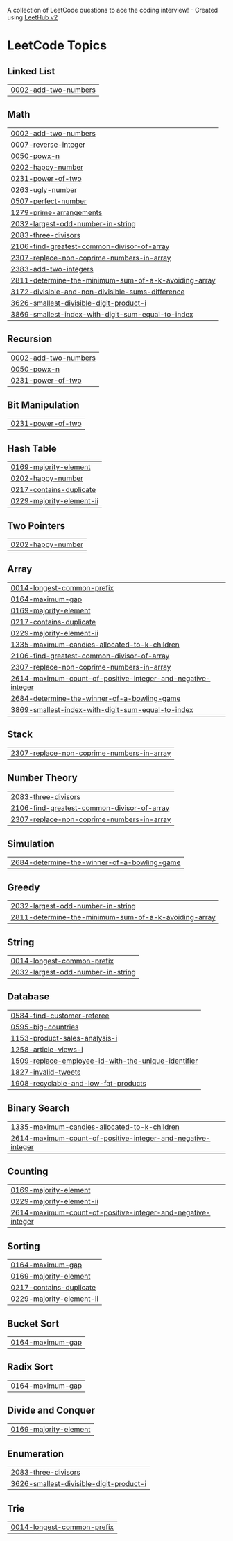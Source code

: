 A collection of LeetCode questions to ace the coding interview! - Created using [LeetHub v2](https://github.com/arunbhardwaj/LeetHub-2.0)
<!---LeetCode Topics Start-->
# LeetCode Topics
## Linked List
|  |
| ------- |
| [0002-add-two-numbers](https://github.com/quantnishant/LeetCode/tree/master/0002-add-two-numbers) |
## Math
|  |
| ------- |
| [0002-add-two-numbers](https://github.com/quantnishant/LeetCode/tree/master/0002-add-two-numbers) |
| [0007-reverse-integer](https://github.com/quantnishant/LeetCode/tree/master/0007-reverse-integer) |
| [0050-powx-n](https://github.com/quantnishant/LeetCode/tree/master/0050-powx-n) |
| [0202-happy-number](https://github.com/quantnishant/LeetCode/tree/master/0202-happy-number) |
| [0231-power-of-two](https://github.com/quantnishant/LeetCode/tree/master/0231-power-of-two) |
| [0263-ugly-number](https://github.com/quantnishant/LeetCode/tree/master/0263-ugly-number) |
| [0507-perfect-number](https://github.com/quantnishant/LeetCode/tree/master/0507-perfect-number) |
| [1279-prime-arrangements](https://github.com/quantnishant/LeetCode/tree/master/1279-prime-arrangements) |
| [2032-largest-odd-number-in-string](https://github.com/quantnishant/LeetCode/tree/master/2032-largest-odd-number-in-string) |
| [2083-three-divisors](https://github.com/quantnishant/LeetCode/tree/master/2083-three-divisors) |
| [2106-find-greatest-common-divisor-of-array](https://github.com/quantnishant/LeetCode/tree/master/2106-find-greatest-common-divisor-of-array) |
| [2307-replace-non-coprime-numbers-in-array](https://github.com/quantnishant/LeetCode/tree/master/2307-replace-non-coprime-numbers-in-array) |
| [2383-add-two-integers](https://github.com/quantnishant/LeetCode/tree/master/2383-add-two-integers) |
| [2811-determine-the-minimum-sum-of-a-k-avoiding-array](https://github.com/quantnishant/LeetCode/tree/master/2811-determine-the-minimum-sum-of-a-k-avoiding-array) |
| [3172-divisible-and-non-divisible-sums-difference](https://github.com/quantnishant/LeetCode/tree/master/3172-divisible-and-non-divisible-sums-difference) |
| [3626-smallest-divisible-digit-product-i](https://github.com/quantnishant/LeetCode/tree/master/3626-smallest-divisible-digit-product-i) |
| [3869-smallest-index-with-digit-sum-equal-to-index](https://github.com/quantnishant/LeetCode/tree/master/3869-smallest-index-with-digit-sum-equal-to-index) |
## Recursion
|  |
| ------- |
| [0002-add-two-numbers](https://github.com/quantnishant/LeetCode/tree/master/0002-add-two-numbers) |
| [0050-powx-n](https://github.com/quantnishant/LeetCode/tree/master/0050-powx-n) |
| [0231-power-of-two](https://github.com/quantnishant/LeetCode/tree/master/0231-power-of-two) |
## Bit Manipulation
|  |
| ------- |
| [0231-power-of-two](https://github.com/quantnishant/LeetCode/tree/master/0231-power-of-two) |
## Hash Table
|  |
| ------- |
| [0169-majority-element](https://github.com/quantnishant/LeetCode/tree/master/0169-majority-element) |
| [0202-happy-number](https://github.com/quantnishant/LeetCode/tree/master/0202-happy-number) |
| [0217-contains-duplicate](https://github.com/quantnishant/LeetCode/tree/master/0217-contains-duplicate) |
| [0229-majority-element-ii](https://github.com/quantnishant/LeetCode/tree/master/0229-majority-element-ii) |
## Two Pointers
|  |
| ------- |
| [0202-happy-number](https://github.com/quantnishant/LeetCode/tree/master/0202-happy-number) |
## Array
|  |
| ------- |
| [0014-longest-common-prefix](https://github.com/quantnishant/LeetCode/tree/master/0014-longest-common-prefix) |
| [0164-maximum-gap](https://github.com/quantnishant/LeetCode/tree/master/0164-maximum-gap) |
| [0169-majority-element](https://github.com/quantnishant/LeetCode/tree/master/0169-majority-element) |
| [0217-contains-duplicate](https://github.com/quantnishant/LeetCode/tree/master/0217-contains-duplicate) |
| [0229-majority-element-ii](https://github.com/quantnishant/LeetCode/tree/master/0229-majority-element-ii) |
| [1335-maximum-candies-allocated-to-k-children](https://github.com/quantnishant/LeetCode/tree/master/1335-maximum-candies-allocated-to-k-children) |
| [2106-find-greatest-common-divisor-of-array](https://github.com/quantnishant/LeetCode/tree/master/2106-find-greatest-common-divisor-of-array) |
| [2307-replace-non-coprime-numbers-in-array](https://github.com/quantnishant/LeetCode/tree/master/2307-replace-non-coprime-numbers-in-array) |
| [2614-maximum-count-of-positive-integer-and-negative-integer](https://github.com/quantnishant/LeetCode/tree/master/2614-maximum-count-of-positive-integer-and-negative-integer) |
| [2684-determine-the-winner-of-a-bowling-game](https://github.com/quantnishant/LeetCode/tree/master/2684-determine-the-winner-of-a-bowling-game) |
| [3869-smallest-index-with-digit-sum-equal-to-index](https://github.com/quantnishant/LeetCode/tree/master/3869-smallest-index-with-digit-sum-equal-to-index) |
## Stack
|  |
| ------- |
| [2307-replace-non-coprime-numbers-in-array](https://github.com/quantnishant/LeetCode/tree/master/2307-replace-non-coprime-numbers-in-array) |
## Number Theory
|  |
| ------- |
| [2083-three-divisors](https://github.com/quantnishant/LeetCode/tree/master/2083-three-divisors) |
| [2106-find-greatest-common-divisor-of-array](https://github.com/quantnishant/LeetCode/tree/master/2106-find-greatest-common-divisor-of-array) |
| [2307-replace-non-coprime-numbers-in-array](https://github.com/quantnishant/LeetCode/tree/master/2307-replace-non-coprime-numbers-in-array) |
## Simulation
|  |
| ------- |
| [2684-determine-the-winner-of-a-bowling-game](https://github.com/quantnishant/LeetCode/tree/master/2684-determine-the-winner-of-a-bowling-game) |
## Greedy
|  |
| ------- |
| [2032-largest-odd-number-in-string](https://github.com/quantnishant/LeetCode/tree/master/2032-largest-odd-number-in-string) |
| [2811-determine-the-minimum-sum-of-a-k-avoiding-array](https://github.com/quantnishant/LeetCode/tree/master/2811-determine-the-minimum-sum-of-a-k-avoiding-array) |
## String
|  |
| ------- |
| [0014-longest-common-prefix](https://github.com/quantnishant/LeetCode/tree/master/0014-longest-common-prefix) |
| [2032-largest-odd-number-in-string](https://github.com/quantnishant/LeetCode/tree/master/2032-largest-odd-number-in-string) |
## Database
|  |
| ------- |
| [0584-find-customer-referee](https://github.com/quantnishant/LeetCode/tree/master/0584-find-customer-referee) |
| [0595-big-countries](https://github.com/quantnishant/LeetCode/tree/master/0595-big-countries) |
| [1153-product-sales-analysis-i](https://github.com/quantnishant/LeetCode/tree/master/1153-product-sales-analysis-i) |
| [1258-article-views-i](https://github.com/quantnishant/LeetCode/tree/master/1258-article-views-i) |
| [1509-replace-employee-id-with-the-unique-identifier](https://github.com/quantnishant/LeetCode/tree/master/1509-replace-employee-id-with-the-unique-identifier) |
| [1827-invalid-tweets](https://github.com/quantnishant/LeetCode/tree/master/1827-invalid-tweets) |
| [1908-recyclable-and-low-fat-products](https://github.com/quantnishant/LeetCode/tree/master/1908-recyclable-and-low-fat-products) |
## Binary Search
|  |
| ------- |
| [1335-maximum-candies-allocated-to-k-children](https://github.com/quantnishant/LeetCode/tree/master/1335-maximum-candies-allocated-to-k-children) |
| [2614-maximum-count-of-positive-integer-and-negative-integer](https://github.com/quantnishant/LeetCode/tree/master/2614-maximum-count-of-positive-integer-and-negative-integer) |
## Counting
|  |
| ------- |
| [0169-majority-element](https://github.com/quantnishant/LeetCode/tree/master/0169-majority-element) |
| [0229-majority-element-ii](https://github.com/quantnishant/LeetCode/tree/master/0229-majority-element-ii) |
| [2614-maximum-count-of-positive-integer-and-negative-integer](https://github.com/quantnishant/LeetCode/tree/master/2614-maximum-count-of-positive-integer-and-negative-integer) |
## Sorting
|  |
| ------- |
| [0164-maximum-gap](https://github.com/quantnishant/LeetCode/tree/master/0164-maximum-gap) |
| [0169-majority-element](https://github.com/quantnishant/LeetCode/tree/master/0169-majority-element) |
| [0217-contains-duplicate](https://github.com/quantnishant/LeetCode/tree/master/0217-contains-duplicate) |
| [0229-majority-element-ii](https://github.com/quantnishant/LeetCode/tree/master/0229-majority-element-ii) |
## Bucket Sort
|  |
| ------- |
| [0164-maximum-gap](https://github.com/quantnishant/LeetCode/tree/master/0164-maximum-gap) |
## Radix Sort
|  |
| ------- |
| [0164-maximum-gap](https://github.com/quantnishant/LeetCode/tree/master/0164-maximum-gap) |
## Divide and Conquer
|  |
| ------- |
| [0169-majority-element](https://github.com/quantnishant/LeetCode/tree/master/0169-majority-element) |
## Enumeration
|  |
| ------- |
| [2083-three-divisors](https://github.com/quantnishant/LeetCode/tree/master/2083-three-divisors) |
| [3626-smallest-divisible-digit-product-i](https://github.com/quantnishant/LeetCode/tree/master/3626-smallest-divisible-digit-product-i) |
## Trie
|  |
| ------- |
| [0014-longest-common-prefix](https://github.com/quantnishant/LeetCode/tree/master/0014-longest-common-prefix) |
<!---LeetCode Topics End-->